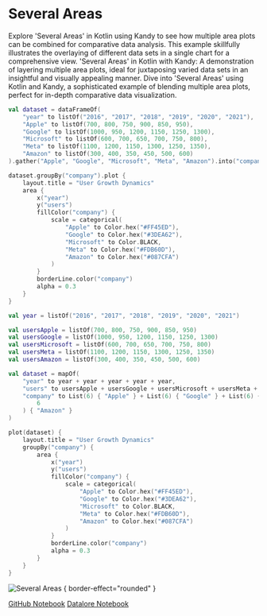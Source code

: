 # Several Areas

<web-summary>
Explore 'Several Areas' in Kotlin using Kandy to see how multiple area plots can be combined for comparative data analysis.
This example skillfully illustrates the overlaying of different data sets in a single chart for a comprehensive view.
</web-summary>

<card-summary>
'Several Areas' in Kotlin with Kandy: A demonstration of layering multiple area plots, ideal for juxtaposing varied data sets in an insightful and visually appealing manner.
</card-summary>

<link-summary>
Dive into 'Several Areas' using Kotlin and Kandy, a sophisticated example of blending multiple area plots, perfect for in-depth comparative data visualization.
</link-summary>


<!---IMPORT org.jetbrains.kotlinx.kandy.letsplot.samples.Area-->

<!---FUN several_areas-->
<tabs>
<tab title="Dataframe">

```kotlin
val dataset = dataFrameOf(
    "year" to listOf("2016", "2017", "2018", "2019", "2020", "2021"),
    "Apple" to listOf(700, 800, 750, 900, 850, 950),
    "Google" to listOf(1000, 950, 1200, 1150, 1250, 1300),
    "Microsoft" to listOf(600, 700, 650, 700, 750, 800),
    "Meta" to listOf(1100, 1200, 1150, 1300, 1250, 1350),
    "Amazon" to listOf(300, 400, 350, 450, 500, 600)
).gather("Apple", "Google", "Microsoft", "Meta", "Amazon").into("company", "users")

dataset.groupBy("company").plot {
    layout.title = "User Growth Dynamics"
    area {
        x("year")
        y("users")
        fillColor("company") {
            scale = categorical(
                "Apple" to Color.hex("#FF45ED"),
                "Google" to Color.hex("#3DEA62"),
                "Microsoft" to Color.BLACK,
                "Meta" to Color.hex("#FDB60D"),
                "Amazon" to Color.hex("#087CFA")
            )
        }
        borderLine.color("company")
        alpha = 0.3
    }
}
```

</tab>
<tab title="Collections">

```kotlin
val year = listOf("2016", "2017", "2018", "2019", "2020", "2021")

val usersApple = listOf(700, 800, 750, 900, 850, 950)
val usersGoogle = listOf(1000, 950, 1200, 1150, 1250, 1300)
val usersMicrosoft = listOf(600, 700, 650, 700, 750, 800)
val usersMeta = listOf(1100, 1200, 1150, 1300, 1250, 1350)
val usersAmazon = listOf(300, 400, 350, 450, 500, 600)

val dataset = mapOf(
    "year" to year + year + year + year + year,
    "users" to usersApple + usersGoogle + usersMicrosoft + usersMeta + usersAmazon,
    "company" to List(6) { "Apple" } + List(6) { "Google" } + List(6) { "Microsoft" } + List(6) { "Meta" } + List(
        6
    ) { "Amazon" }
)

plot(dataset) {
    layout.title = "User Growth Dynamics"
    groupBy("company") {
        area {
            x("year")
            y("users")
            fillColor("company") {
                scale = categorical(
                    "Apple" to Color.hex("#FF45ED"),
                    "Google" to Color.hex("#3DEA62"),
                    "Microsoft" to Color.BLACK,
                    "Meta" to Color.hex("#FDB60D"),
                    "Amazon" to Color.hex("#087CFA")
                )
            }
            borderLine.color("company")
            alpha = 0.3
        }
    }
}
```

</tab></tabs>
<!---END-->

![Several Areas](several_areas.svg) { border-effect="rounded" }

<seealso style="cards">
       <category ref="example-ktnb">
           <a href="https://github.com/Kotlin/kandy/blob/main/examples/notebooks/lets-plot/samples/area/several_areas.ipynb" summary="View the notebook on our GitHub repository">GitHub Notebook</a>
           <a href="https://datalore.jetbrains.com/report/static/KQKedA4jDrKu63O53gEN0z/cL68wZU4qevvEzrVVW7pDa" summary="Experiment with this example on Datalore">Datalore Notebook</a>
       </category>
</seealso>
